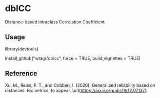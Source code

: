 # dbICC
Distance-based Intraclass Correlation Coefficient

## Usage
library(devtools)

install_github("wtagr/dbicc", force = TRUE, build_vignettes = TRUE)

## Reference
Xu, M., Reiss, P. T., and Cribben, I. (2020). Generalized reliability based on distances. Biometrics, to appear. \url{https://arxiv.org/abs/1912.07137}

